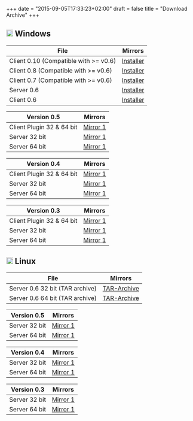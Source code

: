 +++
date = "2015-09-05T17:33:23+02:00"
draft = false
title = "Download Archive"
+++

## <img src="/images/windows-logo-88x88.png" height="18"> Windows

File | Mirrors
-----|--------
Client 0.10 (Compatible with >= v0.6) | [Installer](http://downloads.insanefactory.com/?file=ts3video/0.10/Conference_Client-0.10_Setup.exe)
Client 0.8 (Compatible with >= v0.6) | [Installer](http://downloads.insanefactory.com/?file=ts3video/0.8/Conference_Client-0.8_Setup.exe)
Client 0.7 (Compatible with >= v0.6) | [Installer](http://downloads.insanefactory.com/?file=ts3video/0.7/Conference_Client-0.7_Setup.exe)
Server 0.6 | [Installer](http://downloads.insanefactory.com/?file=ts3video/0.6/Conference_Server-0.6_Setup.exe)
Client 0.6 | [Installer](http://downloads.insanefactory.com/?file=ts3video/0.6/Conference_Client-0.6_Setup.exe)

Version 0.5 | Mirrors
------------|--------
Client Plugin 32 & 64 bit | [Mirror 1][client_win_0.5]
Server 32 bit | [Mirror 1][server_win_x86_32_0.5]
Server 64 bit | [Mirror 1][server_win_x86_64_0.5]

Version 0.4 | Mirrors
------------|--------
Client Plugin 32 & 64 bit | [Mirror 1][client_win_0.4]
Server 32 bit | [Mirror 1][server_win_x86_32_0.4]
Server 64 bit | [Mirror 1][server_win_x86_64_0.4]


Version 0.3 | Mirrors
------------|--------
Client Plugin 32 & 64 bit | [Mirror 1][client_win_0.3]
Server 32 bit | [Mirror 1][server_win_x86_32_0.3]
Server 64 bit | [Mirror 1][server_win_x86_64_0.3]

## <img src="/images/linux-logo-32x37.png" height="18"> Linux

File | Mirrors
-----|--------
Server 0.6 32 bit (TAR archive) | [TAR-Archive](http://downloads.insanefactory.com/?file=ts3video/0.6/server_linux-debian_x86-32-0.6.tar)
Server 0.6 64 bit (TAR archive) | [TAR-Archive](http://downloads.insanefactory.com/?file=ts3video/0.6/server_linux-debian_x86-64-0.6.tar)

Version 0.5 | Mirrors
------------|--------
Server 32 bit | [Mirror 1][server_linux_x86_32_0.5]
Server 64 bit | [Mirror 1][server_linux_x86_64_0.5]

Version 0.4 | Mirrors
------------|--------
Server 32 bit | [Mirror 1][server_linux_x86_32_0.4]
Server 64 bit | [Mirror 1][server_linux_x86_64_0.4]

Version 0.3 | Mirrors
------------|--------
Server 32 bit | [Mirror 1][server_linux_x86_32_0.3]
Server 64 bit | [Mirror 1][server_linux_x86_64_0.3]


[client_win_0.3]: http://downloads.insanefactory.com/?file=ts3video/ts3video_plugin_win-0.3.ts3_plugin
[server_win_x86_32_0.3]: http://downloads.insanefactory.com/?file=ts3video/ts3video_server_win_x86-0.3.zip
[server_win_x86_64_0.3]: http://downloads.insanefactory.com/?file=ts3video/ts3video_server_win_x64-0.3.zip
[server_linux_x86_32_0.3]: http://downloads.insanefactory.com/?file=ts3video/ts3video_server_linux_debian_x86-0.3.tar
[server_linux_x86_64_0.3]: http://downloads.insanefactory.com/?file=ts3video/ts3video_server_linux_debian_x64-0.3.tar

[client_win_0.4]: http://downloads.insanefactory.com/?file=ts3video/ts3video_plugin_win-0.4.ts3_plugin
[server_win_x86_32_0.4]: http://downloads.insanefactory.com/?file=ts3video/ts3video_server_win_x86-0.4.zip
[server_win_x86_64_0.4]: http://downloads.insanefactory.com/?file=ts3video/ts3video_server_win_x64-0.4.zip
[server_linux_x86_32_0.4]: http://downloads.insanefactory.com/?file=ts3video/ts3video_server_linux_debian_x86-0.4.tar
[server_linux_x86_64_0.4]: http://downloads.insanefactory.com/?file=ts3video/ts3video_server_linux_debian_x64-0.4.tar

[client_win_0.5]: http://downloads.insanefactory.com/?file=ts3video/ts3video_plugin_win-0.5.ts3_plugin
[server_win_x86_32_0.5]: http://downloads.insanefactory.com/?file=ts3video/ts3video_server_win_x86-0.5.zip
[server_win_x86_64_0.5]: http://downloads.insanefactory.com/?file=ts3video/ts3video_server_win_x64-0.5.zip
[server_linux_x86_32_0.5]: http://downloads.insanefactory.com/?file=ts3video/ts3video_server_linux_debian_x86-0.5.tar
[server_linux_x86_64_0.5]: http://downloads.insanefactory.com/?file=ts3video/ts3video_server_linux_debian_x64-0.5.tar
